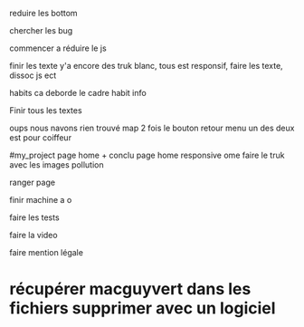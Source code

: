 reduire les bottom

chercher les bug

commencer a réduire le js

finir les texte y'a encore des truk blanc, tous est responsif, faire les texte, dissoc js ect

habits ca deborde le cadre habit info

Finir tous les textes

oups nous navons rien trouvé map 2 fois le bouton retour menu un des deux est pour coiffeur

#my_project page home + conclu page home responsive ome faire le truk avec les images pollution

ranger page

finir machine a o

faire les tests

faire la video

faire mention légale



















# récupérer macguyvert dans les fichiers supprimer avec un logiciel 








